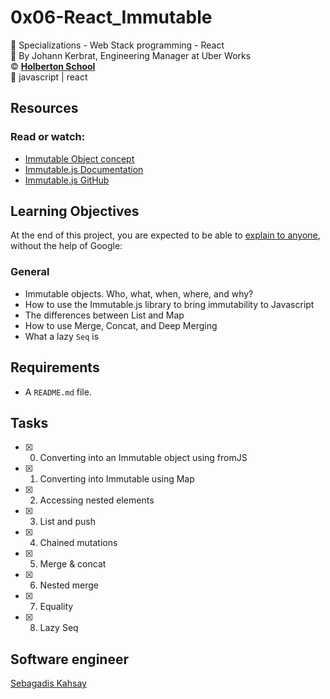 # 0x06-React_Immutable

:open_file_folder: Specializations - Web Stack programming - React  
:bust_in_silhouette: By Johann Kerbrat, Engineering Manager at Uber Works  
:copyright: **[Holberton School](https://www.holbertonschool.com/)**  
:bookmark: javascript | react

## Resources
### Read or watch:
* [Immutable Object concept](https://en.wikipedia.org/wiki/Immutable_object)
* [Immutable.js Documentation](https://immutable-js.github.io/immutable-js/docs/#/)
* [Immutable.js GitHub](https://github.com/immutable-js/immutable-js)

## Learning Objectives
At the end of this project, you are expected to be able to [explain to anyone](https://fs.blog/2012/04/feynman-technique/), without the help of Google:
### General
* Immutable objects. Who, what, when, where, and why?
* How to use the Immutable.js library to bring immutability to Javascript
* The differences between List and Map
* How to use Merge, Concat, and Deep Merging
* What a lazy ```Seq``` is

## Requirements
* A ```README.md``` file.

## Tasks
* [x] 0. Converting into an Immutable object using fromJS
* [x] 1. Converting into Immutable using Map
* [x] 2. Accessing nested elements
* [x] 3. List and push
* [x] 4. Chained mutations
* [x] 5. Merge & concat
* [x] 6. Nested merge
* [x] 7. Equality
* [x] 8. Lazy Seq

## Software engineer
[Sebagadis Kahsay](https://www.github.com/sebagadisk)
